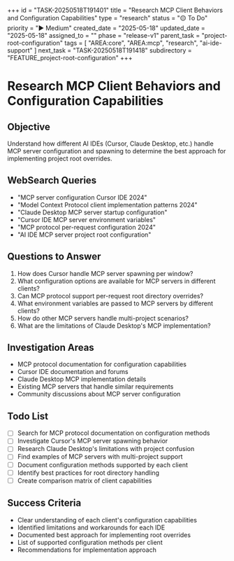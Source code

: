 +++
id = "TASK-20250518T191401"
title = "Research MCP Client Behaviors and Configuration Capabilities"
type = "research"
status = "🟡 To Do"
priority = "▶️ Medium"
created_date = "2025-05-18"
updated_date = "2025-05-18"
assigned_to = ""
phase = "release-v1"
parent_task = "project-root-configuration"
tags = [ "AREA:core", "AREA:mcp", "research", "ai-ide-support" ]
next_task = "TASK-20250518T191418"
subdirectory = "FEATURE_project-root-configuration"
+++

# Research MCP Client Behaviors and Configuration Capabilities

## Objective
Understand how different AI IDEs (Cursor, Claude Desktop, etc.) handle MCP server configuration and spawning to determine the best approach for implementing project root overrides.

## WebSearch Queries
- "MCP server configuration Cursor IDE 2024"
- "Model Context Protocol client implementation patterns 2024"
- "Claude Desktop MCP server startup configuration"
- "Cursor IDE MCP server environment variables"
- "MCP protocol per-request configuration 2024"
- "AI IDE MCP server project root configuration"

## Questions to Answer
1. How does Cursor handle MCP server spawning per window?
2. What configuration options are available for MCP servers in different clients?
3. Can MCP protocol support per-request root directory overrides?
4. What environment variables are passed to MCP servers by different clients?
5. How do other MCP servers handle multi-project scenarios?
6. What are the limitations of Claude Desktop's MCP implementation?

## Investigation Areas
- MCP protocol documentation for configuration capabilities
- Cursor IDE documentation and forums
- Claude Desktop MCP implementation details
- Existing MCP servers that handle similar requirements
- Community discussions about MCP server configuration

## Todo List
- [ ] Search for MCP protocol documentation on configuration methods
- [ ] Investigate Cursor's MCP server spawning behavior
- [ ] Research Claude Desktop's limitations with project confusion
- [ ] Find examples of MCP servers with multi-project support
- [ ] Document configuration methods supported by each client
- [ ] Identify best practices for root directory handling
- [ ] Create comparison matrix of client capabilities

## Success Criteria
- Clear understanding of each client's configuration capabilities
- Identified limitations and workarounds for each IDE
- Documented best approach for implementing root overrides
- List of supported configuration methods per client
- Recommendations for implementation approach
